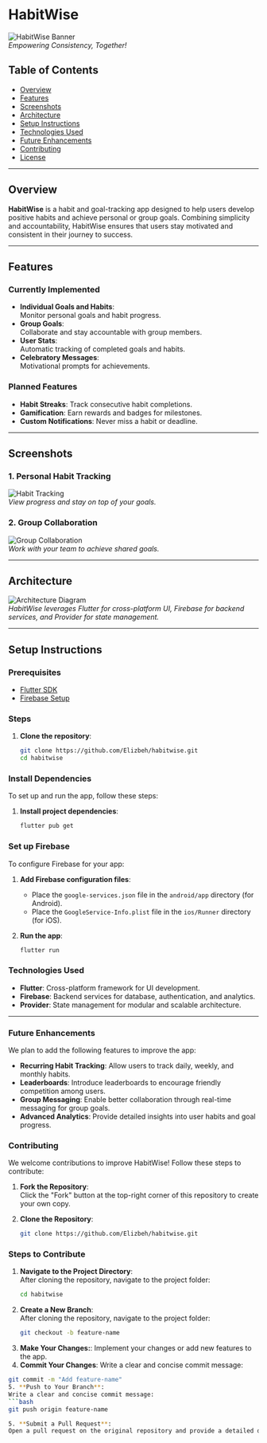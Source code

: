 # HabitWise  

![HabitWise Banner](assets/images/screenshots/dashboard.png)  
*Empowering Consistency, Together!*  

## Table of Contents  
- [Overview](#overview)  
- [Features](#features)  
- [Screenshots](#screenshots)  
- [Architecture](#architecture)  
- [Setup Instructions](#setup-instructions)  
- [Technologies Used](#technologies-used)  
- [Future Enhancements](#future-enhancements)  
- [Contributing](#contributing)  
- [License](#license)  

---

## Overview  
**HabitWise** is a habit and goal-tracking app designed to help users develop positive habits and achieve personal or group goals. Combining simplicity and accountability, HabitWise ensures that users stay motivated and consistent in their journey to success.  

---

## Features  
### Currently Implemented  
- **Individual Goals and Habits**:  
  Monitor personal goals and habit progress.  
- **Group Goals**:  
  Collaborate and stay accountable with group members.  
- **User Stats**:  
  Automatic tracking of completed goals and habits.  
- **Celebratory Messages**:  
  Motivational prompts for achievements.  

### Planned Features  
- **Habit Streaks**: Track consecutive habit completions.  
- **Gamification**: Earn rewards and badges for milestones.  
- **Custom Notifications**: Never miss a habit or deadline.  

---

## Screenshots



### 1. Personal Habit Tracking
![Habit Tracking](assets/images/screenshots/routine_builder.png)  
*View progress and stay on top of your goals.*  

### 2. Group Collaboration  
![Group Collaboration](assets/images/screenshots/group_details.png)  
*Work with your team to achieve shared goals.*  

---

## Architecture  

![Architecture Diagram](assets/images/screenshots/architecture.png)  
_HabitWise leverages Flutter for cross-platform UI, Firebase for backend services, and Provider for state management._  

---

## Setup Instructions  

### Prerequisites  
- [Flutter SDK](https://docs.flutter.dev/get-started/install)  
- [Firebase Setup](https://firebase.google.com/docs/flutter/setup)  

### Steps  
1. **Clone the repository**:  
   ```bash
   git clone https://github.com/Elizbeh/habitwise.git  
   cd habitwise  

### Install Dependencies  
To set up and run the app, follow these steps:  

1. **Install project dependencies**:  
   ```bash
   flutter pub get

### Set up Firebase  
To configure Firebase for your app:  

1. **Add Firebase configuration files**:  
   - Place the `google-services.json` file in the `android/app` directory (for Android).  
   - Place the `GoogleService-Info.plist` file in the `ios/Runner` directory (for iOS).  

2. **Run the app**:  
   ```bash
   flutter run

### Technologies Used  
- **Flutter**: Cross-platform framework for UI development.  
- **Firebase**: Backend services for database, authentication, and analytics.  
- **Provider**: State management for modular and scalable architecture.  

---

### Future Enhancements  
We plan to add the following features to improve the app:  
- **Recurring Habit Tracking**: Allow users to track daily, weekly, and monthly habits.  
- **Leaderboards**: Introduce leaderboards to encourage friendly competition among users.  
- **Group Messaging**: Enable better collaboration through real-time messaging for group goals.  
- **Advanced Analytics**: Provide detailed insights into user habits and goal progress.  

### Contributing  
We welcome contributions to improve HabitWise! Follow these steps to contribute:  

1. **Fork the Repository**:  
   Click the "Fork" button at the top-right corner of this repository to create your own copy.  

2. **Clone the Repository**:  
   ```bash  
   git clone https://github.com/Elizbeh/habitwise.git 

### Steps to Contribute  

1. **Navigate to the Project Directory**:  
   After cloning the repository, navigate to the project folder:  
   ```bash
   cd habitwise
2. **Create a New Branch**:  
   After cloning the repository, navigate to the project folder:  
   ```bash
   git checkout -b feature-name
3. **Make Your Changes:**:
  Implement your changes or add new features to the app.
4. **Commit Your Changes**:
  Write a clear and concise commit message:
  ```bash
  git commit -m "Add feature-name"
5. **Push to Your Branch**:
  Write a clear and concise commit message:
  ```bash
  git push origin feature-name

5. **Submit a Pull Request**:
  Open a pull request on the original repository and provide a detailed description of your changes.







